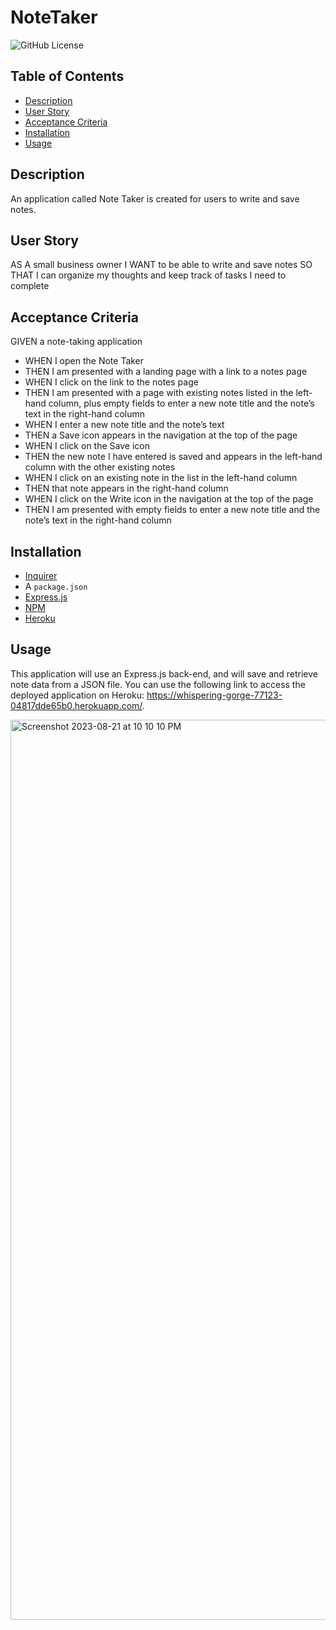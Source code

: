 # NoteTaker

![GitHub License](https://img.shields.io/badge/license-MIT-yellow)

## Table of Contents
- [Description](#description)
- [User Story](#user-story)
- [Acceptance Criteria](#acceptance-criteria)
- [Installation](#installation)
- [Usage](#usage)


## Description
An application called Note Taker is created for users to write and save notes. 

## User Story

AS A small business owner
I WANT to be able to write and save notes
SO THAT I can organize my thoughts and keep track of tasks I need to complete

## Acceptance Criteria

GIVEN a note-taking application
- WHEN I open the Note Taker
- THEN I am presented with a landing page with a link to a notes page
- WHEN I click on the link to the notes page
- THEN I am presented with a page with existing notes listed in the left-hand column, plus empty fields to enter a new note title and the note’s text in the right-hand column
- WHEN I enter a new note title and the note’s text
- THEN a Save icon appears in the navigation at the top of the page
- WHEN I click on the Save icon
- THEN the new note I have entered is saved and appears in the left-hand column with the other existing notes
- WHEN I click on an existing note in the list in the left-hand column
- THEN that note appears in the right-hand column
- WHEN I click on the Write icon in the navigation at the top of the page
- THEN I am presented with empty fields to enter a new note title and the note’s text in the right-hand column

## Installation

- [Inquirer](https://www.npmjs.com/package/inquirer)
- A `package.json`
- [Express.js](https://www.npmjs.com/package/express)
- [NPM](https://www.npmjs.com/)
- [Heroku](https://id.heroku.com/login)

## Usage

This application will use an Express.js back-end, and will save and retrieve note data from a JSON file. You can use the following link to access the deployed application on Heroku: https://whispering-gorge-77123-04817dde65b0.herokuapp.com/.

<img width="1440" alt="Screenshot 2023-08-21 at 10 10 10 PM" src="https://github.com/eissamonet/NoteTaker/assets/133728858/74f44721-22d6-4f52-b18b-cfd322dec99b">


